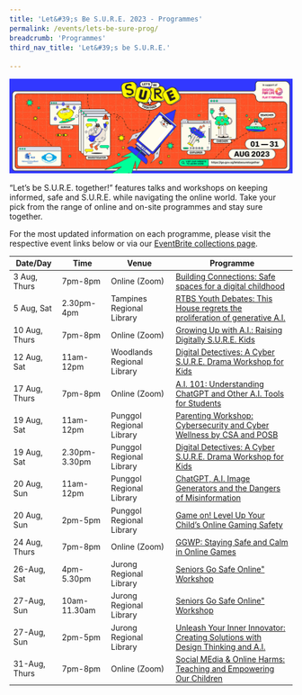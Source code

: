 ```yaml
---
title: 'Let&#39;s Be S.U.R.E. 2023 - Programmes'
permalink: /events/lets-be-sure-prog/
breadcrumb: 'Programmes'
third_nav_title: 'Let&#39;s be S.U.R.E.'

---
```


![](../images/SURE-Eventbrite-KV-3by1_230622.jpg)

“Let’s be S.U.R.E. together!” features talks and workshops on keeping informed, safe and S.U.R.E. while navigating the online world. Take your pick from the range of online and on-site programmes and stay sure together. 

For the most updated information on each programme, please visit the respective event links below or via our [EventBrite collections page](https://www.eventbrite.com/cc/lets-be-sure-together-2280469). 

| Date/Day        | **Time**      | **Venue**                        | **Programme**                                                |
| --------------- | ------------- | -------------------------------- | ------------------------------------------------------------ |
| 3 Aug,  Thurs   | 7pm-8pm       | Online (Zoom)<br/>               | <a href="https://www.eventbrite.com/cc/lets-be-sure-together-2280469">Building Connections: Safe spaces for a digital childhood</a> |
| 5 Aug,  Sat     | 2.30pm-4pm    | Tampines Regional Library  <br/> | <a href="[https://www.eventbrite.sg/e/rtbs-youth-debates-this-house-regrets-the-proliferation-of-generative-ai-tickets-669130626717](https://www.eventbrite.sg/e/rtbs-youth-debates-this-house-regrets-the-proliferation-of-generative-ai-tickets-669130626717?aff=oddtdtcreator)">RTBS Youth Debates: This House regrets the proliferation of  generative A.I.</a><br> |
| 10 Aug,   Thurs | 7pm-8pm       | Online (Zoom)  <br/>             | <a href="[https://www.eventbrite.sg/e/growing-up-with-ai-raising-digitally-sure-kids-tickets-669131539447](https://www.eventbrite.sg/e/growing-up-with-ai-raising-digitally-sure-kids-tickets-669131539447?aff=oddtdtcreator)">Growing Up with A.I.: Raising Digitally S.U.R.E. Kids</a> |
| 12 Aug, Sat     | 11am-12pm     | Woodlands Regional Library <br/> | <a href="https://www.eventbrite.sg/e/digital-detectives-a-cyber-sure-drama-workshop-for-kids-tickets-669132512357">Digital Detectives: A Cyber S.U.R.E. Drama Workshop for Kids</a> |
| 17 Aug, Thurs   | 7pm-8pm       | Online (Zoom)  <br/>             | <a href="https://www.eventbrite.sg/e/ai-101-understanding-chatgpt-and-other-ai-tools-for-students-tickets-669134077037">A.I. 101: Understanding ChatGPT and Other A.I. Tools for Students</a> |
| 19 Aug, Sat     | 11am-12pm     | Punggol Regional Library  <br/>  | <a href="https://www.eventbrite.sg/e/parenting-workshop-cybersecurity-and-cyber-wellness-by-csa-and-posb-tickets-669137768077">Parenting Workshop: Cybersecurity and Cyber Wellness by CSA and POSB</a> |
| 19 Aug, Sat     | 2.30pm-3.30pm | Punggol Regional Library  <br/>  | <a href="https://www.eventbrite.sg/e/digital-detectives-a-cyber-sure-drama-workshop-for-kids-tickets-669143354787">Digital Detectives: A Cyber S.U.R.E. Drama Workshop for Kids</a> |
| 20 Aug, Sun     | 11am-12pm     | Punggol Regional Library  <br/>  | <a href="https://www.eventbrite.sg/e/chatgpt-ai-image-generators-and-the-dangers-of-misinformation-tickets-662081893767">ChatGPT, A.I. Image Generators and the Dangers of Misinformation</a> |
| 20 Aug, Sun     | 2pm-5pm       | Punggol Regional Library  <br/>  | <a href="https://www.eventbrite.sg/e/game-on-level-up-your-childs-online-gaming-safety-tickets-669144618567">Game on! Level Up Your Child’s Online Gaming Safety</a> |
| 24 Aug, Thurs   | 7pm-8pm       | Online (Zoom)  <br/>             | <a href="https://www.eventbrite.sg/e/ggwp-staying-safe-and-calm-in-online-games-tickets-669145420967">GGWP: Staying Safe and Calm in Online Games</a> |
| 26-Aug, Sat     | 4pm-5.30pm    | Jurong Regional Library          | <a href="https://www.eventbrite.sg/e/seniors-go-safe-online-workshop-tickets-669146554357">Seniors Go Safe Online" Workshop</a> |
| 27-Aug, Sun     | 10am-11.30am  | Jurong Regional Library  <br/>   | <a href="https://www.eventbrite.sg/e/seniors-go-safe-online-workshop-tickets-669146885347">Seniors Go Safe Online" Workshop</a>  <br/> |
| 27-Aug, Sun     | 2pm-5pm       | Jurong Regional Library          | <a href="https://www.eventbrite.sg/e/unleash-your-inner-innovator-creating-solutions-with-design-thinking-ai-tickets-669148399877">Unleash Your Inner Innovator: Creating Solutions with Design  Thinking and A.I. </a> <br> |
| 31-Aug, Thurs   | 7pm-8pm       | Online (Zoom)                    | <a href="https://www.eventbrite.sg/e/social-media-online-harms-teaching-empowering-our-children-tickets-669150967557">Social MEdia & Online Harms: Teaching and Empowering Our Children</a> |

 

  